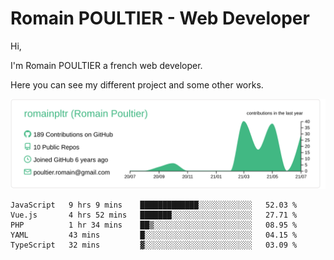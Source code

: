 # Romain POULTIER - Web Developer

Hi,

I'm Romain POULTIER a french web developer.

Here you can see my different project and some other works.



[![](https://raw.githubusercontent.com/romainpltr/romainpltr/master/profile-summary-card-output/vue/0-profile-details.svg)](https://github.com/vn7n24fzkq/github-profile-summary-cards)

<!--START_SECTION:waka-->
```text
JavaScript   9 hrs 9 mins    █████████████░░░░░░░░░░░░   52.03 % 
Vue.js       4 hrs 52 mins   ███████░░░░░░░░░░░░░░░░░░   27.71 % 
PHP          1 hr 34 mins    ██▒░░░░░░░░░░░░░░░░░░░░░░   08.95 % 
YAML         43 mins         █░░░░░░░░░░░░░░░░░░░░░░░░   04.15 % 
TypeScript   32 mins         ▓░░░░░░░░░░░░░░░░░░░░░░░░   03.09 % 
```
<!--END_SECTION:waka-->
